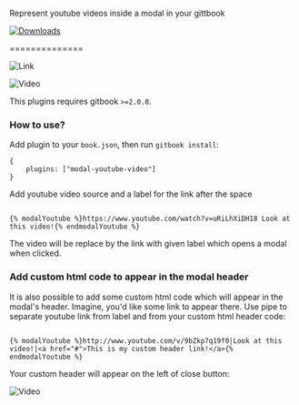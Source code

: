Represent youtube videos inside a modal in your gittbook
<p>
  <a href="https://www.npmjs.com/package/gitbook-plugin-modal-youtube-video"><img src="https://img.shields.io/npm/dt/gitbook-plugin-modal-youtube-video.svg" alt="Downloads"></a>
</p>
==============

![Link](screenshot1.png)

![Video](screenshot2.png)

This plugins requires gitbook `>=2.0.0`.

### How to use?

Add plugin to your `book.json`, then run `gitbook install`:

```
{
    plugins: ["modal-youtube-video"]
}
```

Add youtube video source and a label for the link after the space

```

{% modalYoutube %}https://www.youtube.com/watch?v=uRiLhXiDH18 Look at this video!{% endmodalYoutube %}
```

The video will be replace by the link with given label which opens a modal when clicked.

### Add custom html code to appear in the modal header

It is also possible to add some custom html code which will appear in the modal's header. Imagine, you'd like some link to appear there.
Use pipe to separate youtube link from label and from your custom html header code:

```

{% modalYoutube %}http://www.youtube.com/v/9bZkp7q19f0|Look at this video!|<a href="#">This is my custom header link!</a>{% endmodalYoutube %}
```
Your custom header will appear on the left of close button:

![Video](screenshot3.png)